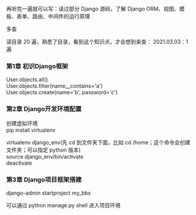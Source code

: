 
再听完一遍就可以写：读过部分 Django 源码，了解 Django ORM、视图、模板、表单、路由、中间件的运行原理  

多查

读目录 20 遍，熟悉了目录，看到这个知识点，才会想到来查：
2021.03.03：1 遍      



### 第1章 初识Django框架  


User.objects.all()  
User.objects.filter(name__contains='a')  
User.objects.create(name='b', password='c')  


### 第2章 Django开发环境配置  

创建虚拟环境  
pip install virtualenv  

virtualenv django_env(先 cd 到文件夹下面，比如 cd /home；这个命令会创建文件夹；可以指定 python 版本)  
source django_env/bin/activate  
deactivate  



### 第3章 Django项目框架搭建  

django-admin startproject my_bbs  

可以通过 python manage.py shell 进入项目环境  








